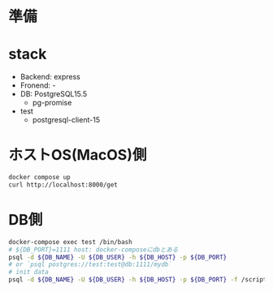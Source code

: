 # 準備

# stack

+ Backend: express
+ Fronend: -
+ DB: PostgreSQL15.5
  + pg-promise
+ test
  + postgresql-client-15

# ホストOS(MacOS)側

```sh
docker compose up
curl http://localhost:8000/get
```

# DB側

```sh
docker-compose exec test /bin/bash
# ${DB_PORT}=1111 host: docker-composeにdbとある
psql -d ${DB_NAME} -U ${DB_USER} -h ${DB_HOST} -p ${DB_PORT}
# or `psql postgres://test:test@db:1111/mydb`
# init data
psql -d ${DB_NAME} -U ${DB_USER} -h ${DB_HOST} -p ${DB_PORT} -f /script/init.sql
```